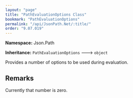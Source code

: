 ```yaml
---
layout: "page"
title: "PathEvaluationOptions Class"
bookmark: "PathEvaluationOptions"
permalink: "/api/JsonPath.Net/:title/"
order: "9.07.019"
---
```

**Namespace:** Json.Path

**Inheritance:**
`PathEvaluationOptions`
 🡒 
`object`

Provides a number of options to be used during evaluation.

## Remarks

Currently that number is zero.

